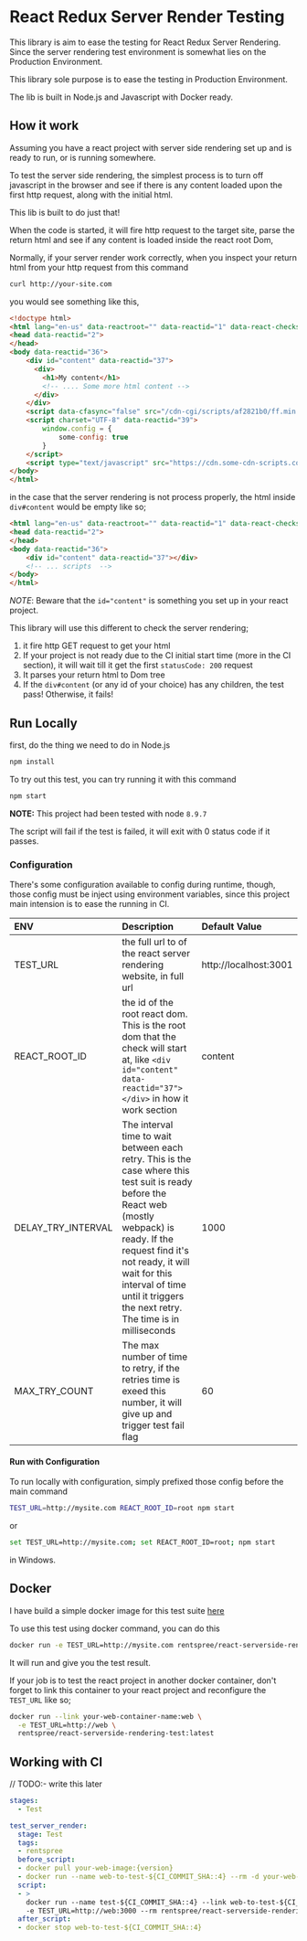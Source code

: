 # React Redux Server Render Testing

This library is aim to ease the testing for React Redux Server Rendering.
Since the server rendering test environment is somewhat lies on the Production Environment.

This library sole purpose is to ease the testing in Production Environment.

The lib is built in Node.js and Javascript with Docker ready.

## How it work

Assuming you have a react project with server side rendering set up and is ready to run, or is running somewhere.

To test the server side rendering, the simplest process is to turn off javascript in the browser and see if there is any content loaded upon the first http request, along with the initial html.

This lib is built to do just that!

When the code is started, it will fire http request to the target site, parse the return html and see if any content is loaded inside the react root Dom,

Normally, if your server render work correctly, when you inspect your return html from your http request from this command

```bash
curl http://your-site.com
```

you would see something like this,
```html
<!doctype html>
<html lang="en-us" data-reactroot="" data-reactid="1" data-react-checksum="1443206786">
<head data-reactid="2">
</head>
<body data-reactid="36">
    <div id="content" data-reactid="37">
      <div>
        <h1>My content</h1>
        <!-- .... Some more html content -->
      </div>      
    </div>
    <script data-cfasync="false" src="/cdn-cgi/scripts/af2821b0/ff.min.js"></script>
    <script charset="UTF-8" data-reactid="39">
        window.config = {
            some-config: true
        }
    </script>
    <script type="text/javascript" src="https://cdn.some-cdn-scripts.com/api/script.min.js" data-reactid="40"></script>
</body>
</html>
```

in the case that the server rendering is not process properly, the html inside `div#content` would be empty like so;

```html
<html lang="en-us" data-reactroot="" data-reactid="1" data-react-checksum="1443206786">
<head data-reactid="2">
</head>
<body data-reactid="36">
    <div id="content" data-reactid="37"></div>
    <!-- ... scripts  -->
</body>
</html>
```

_*NOTE*_: Beware that the `id="content"` is something you set up in your react project.

This library will use this different to check the server rendering;
1. it fire http GET request to get your html
2. If your project is not ready due to the CI initial start time (more in the CI section), it will wait till it get the first `statusCode: 200` request
3. It parses your return html to Dom tree
4. If the `div#content` (or any id of your choice) has any children, the test pass! Otherwise, it fails!

## Run Locally

first, do the thing we need to do in Node.js
```bash
npm install
```

To try out this test, you can try running it with this command

```bash
npm start
```

**NOTE:** This project had been tested with node `8.9.7`

The script will fail if the test is failed, it will exit with 0 status code if it passes.

### Configuration

There's some configuration available to config during runtime, though, those config must be inject using environment variables, since this project main intension is to ease the running in CI.

| ENV                | Description                                                                                                                                                                                                                                                                           | Default Value         |
|:-------------------|:--------------------------------------------------------------------------------------------------------------------------------------------------------------------------------------------------------------------------------------------------------------------------------------|:----------------------|
| TEST_URL           | the full url to of the react server rendering website, in full url                                                                                                                                                                                                                    | http://localhost:3001 |
| REACT_ROOT_ID      | the id of the root react dom. This is the root dom that the check will start at, like `<div id="content" data-reactid="37"></div>` in how it work section                                                                                                                             | content               |
| DELAY_TRY_INTERVAL | The interval time to wait between each retry. This is the case where this test suit is ready before the React web (mostly webpack) is ready. If the request find it's not ready, it will wait for this interval of time until it triggers the next retry. The time is in milliseconds | 1000                  |
| MAX_TRY_COUNT      | The max number of time to retry, if the retries time is exeed this number, it will give up and trigger test fail flag                                                                                                                                                                 | 60                    |

#### Run with Configuration

To run locally with configuration, simply prefixed those config before the main command

```bash
TEST_URL=http://mysite.com REACT_ROOT_ID=root npm start
```

or

```bash
set TEST_URL=http://mysite.com; set REACT_ROOT_ID=root; npm start
```

in Windows.

## Docker

I have build a simple docker image for this test suite [here](https://hub.docker.com/r/rentspree/react-serverside-rendering-test/)

To use this test using docker command, you can do this

```bash
docker run -e TEST_URL=http://mysite.com rentspree/react-serverside-rendering-test:latest
```

It will run and give you the test result.

If your job is to test the react project in another docker container, don't forget to link this container to your react project and reconfigure the `TEST_URL` like so;

```bash
docker run --link your-web-container-name:web \
  -e TEST_URL=http://web \
  rentspree/react-serverside-rendering-test:latest
```

## Working with CI

// TODO:- write this later

```yaml
stages:
  - Test

test_server_render:
  stage: Test
  tags:
  - rentspree
  before_script:
  - docker pull your-web-image:{version}
  - docker run --name web-to-test-${CI_COMMIT_SHA::4} --rm -d your-web-image:{version}
  script:
  - >
    docker run --name test-${CI_COMMIT_SHA::4} --link web-to-test-${CI_COMMIT_SHA::4}:web
    -e TEST_URL=http://web:3000 --rm rentspree/react-serverside-rendering-test:latest
  after_script:
  - docker stop web-to-test-${CI_COMMIT_SHA::4}

```
